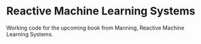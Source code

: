 # Reactive Machine Learning Systems

Working code for the upcoming book from Manning, Reactive Machine Learning Systems.
